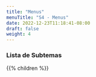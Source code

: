 ```yaml
---
title: "Menus"
menuTitle: "S4 - Menus"
date: 2022-12-23T11:18:41-08:00
draft: false
weight: 4
---
```


### Lista de Subtemas
{{% children  %}}